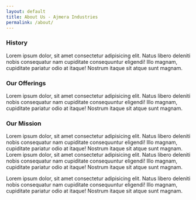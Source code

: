 ```yaml
---
layout: default
title: About Us - Ajmera Industries
permalink: /about/
---
```


### History
Lorem ipsum dolor, sit amet consectetur adipisicing elit. Natus libero deleniti nobis consequatur nam cupiditate consequuntur eligendi! Illo magnam, cupiditate pariatur odio at itaque! Nostrum itaque sit atque sunt magnam.

### Our Offerings
Lorem ipsum dolor, sit amet consectetur adipisicing elit. Natus libero deleniti nobis consequatur nam cupiditate consequuntur eligendi! Illo magnam, cupiditate pariatur odio at itaque! Nostrum itaque sit atque sunt magnam.

### Our Mission
Lorem ipsum dolor, sit amet consectetur adipisicing elit. Natus libero deleniti nobis consequatur nam cupiditate consequuntur eligendi! Illo magnam, cupiditate pariatur odio at itaque! Nostrum itaque sit atque sunt magnam. Lorem ipsum dolor, sit amet consectetur adipisicing elit. Natus libero deleniti nobis consequatur nam cupiditate consequuntur eligendi! Illo magnam, cupiditate pariatur odio at itaque! Nostrum itaque sit atque sunt magnam.

Lorem ipsum dolor, sit amet consectetur adipisicing elit. Natus libero deleniti nobis consequatur nam cupiditate consequuntur eligendi! Illo magnam, cupiditate pariatur odio at itaque! Nostrum itaque sit atque sunt magnam.

